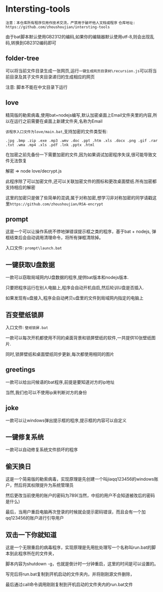 # Intersting-tools

```注意：本仓库所有程序仅用作技术交流，严禁用于破坏他人文档或程序```
```仓库地址: https://github.com/zhoushoujian/intersting-tools```

由于bat脚本默认使用GB2312的编码,如果你的编辑器默认使用utf-8,则会出现乱码,转换到GB2312编码即可

## folder-tree

可以将当前文件目录生成一张网页,运行```一键生成网页目录树\recursion.js```可以将当前目录及其子文件夹目录递归的生成相应的网页

注意: 脚本不能在中文目录下运行

## love

精简版的勒索病毒,使用bat+nodejs编写,默认加密桌面上Email文件夹里的内容,所以在运行之前需要在桌面上新建文件夹,名称为Email

```该程序入口文件为love/main.bat```,支持加密的文件类型有:

```.jpg .bmp .zip .exe .mp3 .wmv .doc .ppt .htm .xls .docx .png .gif .rar .txt .wma .mp4 .xls .pdf .lnk .pptx .html```

在加密之前先备份一下需要加密的文件,因为如果调试加密程序失误,很可能导致文件无法恢复

解密 => node love/decrypt.js

此程序除了可以加密文件,还可以关联加密文件的图标和更改桌面壁纸.所有加密都支持相应的解密

这里的加密只是做了些简单的混调,属于对称加密,想学习非对称加密的同学请戳这里```https://github.com/zhoushoujian/RSA-encrypt```

## prompt

这是一个可以让操作系统不停地弹错误提示框之类的程序，基于bat + nodejs, 弹框结束后会自动调用清理命令，将所有弹框清除掉。

入口文件: ```prompt\launch.bat```

## 一键获取U盘数据

一款可以窃取局域网内U盘数据的程序,提供bat版本和nodejs版本.

只要把程序运行在别人电脑上,程序会自动开机自启,然后轮训U盘是否插入.

如果发现有u盘接入,程序会自动拷贝u盘里的文件到局域网内指定的电脑上

## 百变壁纸锁屏

入口文件: ```壁纸锁屏.bat```

一款可以每次开机都使用不同的桌面背景和锁屏壁纸的软件,一共提供10张壁纸图片.

同时,锁屏壁纸和桌面壁纸同步更新,每次都使用相同的图片

## greetings

一款可以给出问候语的bat程序,前提是要知道对方的ip地址

当然,我们也可以不使用ip来判断对方的身份

## joke

一款可以让windows弹出提示框的程序,提示框的内容可以自定义

## 一键修复系统

一款可以自动修复系统文件损坏的程序

## 偷天换日

这是一个简易版的勒索病毒，实现原理是先创建一个叫jiaqq123456的windows账户，然后将其权限提升为系统管理员

然后更改当前使用的账户的密码为789(当然，中招的用户不会知道被改后的密码是什么)

最后，当用户重启电脑再次登录的时候就会提示密码错误，而且会有一个加qq123456的账户进行引导用户

## 双击一下你就知道

这是一个无限重启的病毒程序，实现原理是先用批处理写一个名称叫run.bat的脚本到此程序所在的文件夹，

脚本内容为shutdown -g，也就是倒计时一分钟重启，这里的时间是可以设置的。

写完后将run.bat复制到开机启动的文件夹内，并将刚刚源文件删除，

最后通过call命令调用刚刚复制到开机启动的文件夹内的run.bat文件
